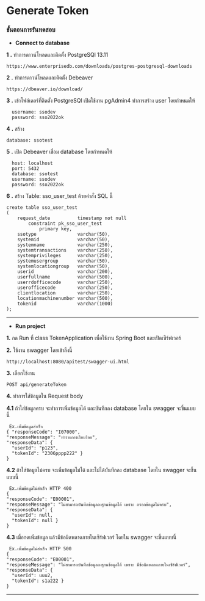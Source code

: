 
# Generate Token

### ขั้นตอนการรันทดสอบ

 - **Connect to database**

**1** **.** ทำการดาวน์โหลดและติดตั้ง PostgreSQl 13.11 

    https://www.enterprisedb.com/downloads/postgres-postgresql-downloads

**2** **.** ทำการดาวน์โหลดและติดตั้ง Debeaver 

    https://dbeaver.io/download/

**3** **.** เข้าโฟล์เดอร์ที่ติดตั้ง PostgreSQl เปิดใช้งาน pgAdmin4 ทำการสร้าง user โดยกำหนดให้ 

      username: ssodev
      password: sso2022ok

**4** **.** สร้าง 

    database: ssotest

**5** **.** เปิด Debeaver เชื่อม database โดยกำหนดให้

      host: localhost
      port: 5432
      database: ssotest
      username: ssodev
      password: sso2022ok

**6** **.** สร้าง Table: sso_user_test ด้วยคำสั่ง SQL นี้

    create table sso_user_test
    (
        request_date          timestamp not null
            constraint pk_sso_user_test
                primary key,
        ssotype               varchar(50),
        systemid              varchar(50),
        systemname            varchar(250),
        systemtransactions    varchar(250),
        systemprivileges      varchar(250),
        systemusergroup       varchar(50),
        systemlocationgroup   varchar(50),
        userid                varchar(200),
        userfullname          varchar(500),
        userrdofficecode      varchar(250),
        userofficecode        varchar(250),
        clientlocation        varchar(250),
        locationmachinenumber varchar(500),
        tokenid               varchar(1000)
    );

--------------------------------------------------------------------------------------------------------

 - **Run project**

**1.**  กด Run ที่ class TokenApplication เพื่อใช้งาน Spring Boot และเปิดเซิร์ฟเวอร์

**2.** ใช้งาน swagger โดยเข้าลิ้งนี้ 

    http://localhost:8080/apitest/swagger-ui.html

**3.** เลือกใช้งาน 

    POST api/generateToken

**4.** ทำการใส่ข้อมูลใน Request body

**4.1** ถ้าใส่ข้อมูลครบ จะทำการเพิ่มข้อมูลได้ และบันทึกลง database โดยใน swagger จะขึ้นแบบนี้
  ```
   Ex.เพิ่มข้อมูลสำเร็จ
{ "responseCode": "I07000", 
"responseMessage": "ทำรายการเรียบร้อย", 
"responseData": {
	"userId": "p123", 
	"tokenId": "2306pppp222" }
 }
```

**4.2** ถ้าใส่ข้อมูลไม่ครบ จะเพิ่มข้อมูลไม่ได้ และไม่ได้บันทึกลง database โดยใน swagger จะขึ้นแบบนี้
  ```
   Ex.เพิ่มข้อมูลไม่สำเร็จ HTTP 400
{
  "responseCode": "E00001",
  "responseMessage": "ไม่สามารถบันทึกข้อมูลลงฐานข้อมูลได้ เพราะ กรอกข้อมูลไม่ครบ",
  "responseData": {
    "userId": null,
    "tokenId": null }
}
```

**4.3** เมื่อกดเพิ่มข้อมูล แล้วมีข้อผิดพลาดภายในเซิร์ฟเวอร์  โดยใน swagger จะขึ้นแบบนี้
  ```
   Ex.เพิ่มข้อมูลไม่สำเร็จ HTTP 500
{
  "responseCode": "E00001",
  "responseMessage": "ไม่สามารถบันทึกข้อมูลลงฐานข้อมูลได้ เพราะ มีข้อผิดพลาดภายในเซิร์ฟเวอร์",
  "responseData": {
    "userId": uuu2,
    "tokenId": s1a222 }
}
```

----------------------


